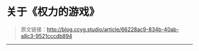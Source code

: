 # 关于《权力的游戏》

[annotation]: <id> (66228ac9-834b-40ab-a8c3-9521cccdb894)
[annotation]: <status> (protect)
[annotation]: <create_time> (2019-05-02 21:31:02)
[annotation]: <category> (心情随笔)
[annotation]: <comments> (false)

> 原文链接：<http://blog.ccyg.studio/article/66228ac9-834b-40ab-a8c3-9521cccdb894>

---

<div class='ui jplayer audio' data-url='https://link.hhtjim.com/163/32526653.mp3' format='mp3'></div>

